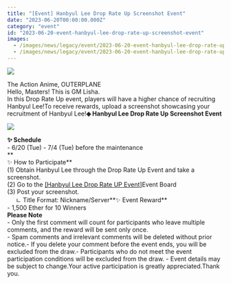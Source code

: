 ```yaml
---
title: "[Event] Hanbyul Lee Drop Rate Up Screenshot Event"
date: "2023-06-20T00:00:00.000Z"
category: "event"
id: "2023-06-20-event-hanbyul-lee-drop-rate-up-screenshot-event"
images:
  - /images/news/legacy/event/2023-06-20-event-hanbyul-lee-drop-rate-up-screenshot-event/f0113e7389c140b8bef91aa70d2b54e4.webp
  - /images/news/legacy/event/2023-06-20-event-hanbyul-lee-drop-rate-up-screenshot-event/ea5931a1a35a4f539ed7609a27172d9b_002.webp
---
```


![](/images/news/legacy/event/2023-06-20-event-hanbyul-lee-drop-rate-up-screenshot-event/f0113e7389c140b8bef91aa70d2b54e4.webp)

The Action Anime, OUTERPLANE  
Hello, Masters! This is GM Lisha.  
In this Drop Rate Up event, players will have a higher chance of recruiting Hanbyul Lee!To receive rewards, upload a screenshot showcasing your recruitment of Hanbyul Lee!**◈ Hanbyul Lee Drop Rate Up Screenshot Event**

![](/images/news/legacy/event/2023-06-20-event-hanbyul-lee-drop-rate-up-screenshot-event/ea5931a1a35a4f539ed7609a27172d9b_002.webp)

**✨ Schedule**  
\- 6/20 (Tue) - 7/4 (Tue) before the maintenance  
**  
✨ How to Participate**  
(1) Obtain Hanbyul Lee through the Drop Rate Up Event and take a screenshot.  
(2) Go to the [\[Hanbyul Lee Drop Rate UP Event\]](https://page.onstove.com/outerplane/en/list/123778?page=1)Event Board  
(3) Post your screenshot.  
     ㄴ Title Format: Nickname/Server**✨ Event Reward**   
\- 1,500 Ether for 10 Winners  
**Please Note**  
\- Only the first comment will count for participants who leave multiple comments, and the reward will be sent only once.  
\- Spam comments and irrelevant comments will be deleted without prior notice.- If you delete your comment before the event ends, you will be excluded from the draw.- Participants who do not meet the event participation conditions will be excluded from the draw. - Event details may be subject to change.Your active participation is greatly appreciated.Thank you.
